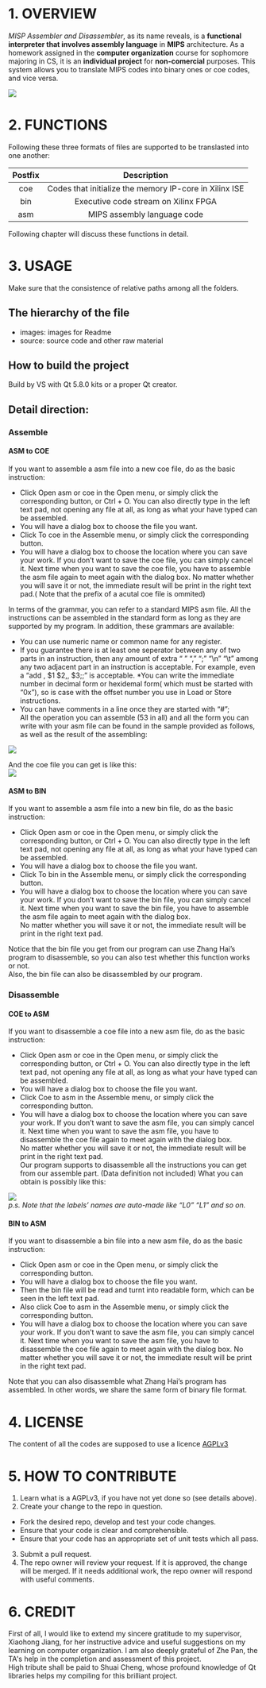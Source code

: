 # 1. OVERVIEW
*MISP Assembler and Disassembler*, as its name reveals, is a **functional interpreter that involves assembly language** in **MIPS** architecture.
As a homework assigned in the **computer organization** course for sophomore majoring in CS,
it is an **individual project** for **non-comercial** purposes.
This system allows you to translate MIPS codes into binary ones or coe codes, 
and vice versa.  

![](./images/1.png)  

# 2. FUNCTIONS  
Following these three formats of files are supported to be translasted into one another:  

| Postfix | Description |
|:-:|:-:|
| coe | Codes that initialize the memory IP-core in Xilinx ISE |
| bin | Executive code stream on Xilinx FPGA |
| asm | MIPS assembly language code |  

Following chapter will discuss these functions in detail.  

# 3. USAGE
Make sure that the consistence of relative paths among all the folders.
## The hierarchy of the file
- images: images for Readme
- source: source code and other raw material

## How to build the project
Build by VS with Qt 5.8.0 kits or a proper Qt creator.

## Detail direction:
### Assemble
#### ASM to COE
If you want to assemble a asm file into a new coe file, do as the basic instruction:  
* Click Open asm or coe in the Open menu, or simply click the corresponding button, or Ctrl + O. 
You can also directly type in the left text pad, not opening any file at all, as long as what your have typed can be assembled.
*	You will have a dialog box to choose the file you want.
* Click To coe in the Assemble menu, or simply click the corresponding button.
*	You will have a dialog box to choose the location where you can save your work. If you don’t want to save the coe file, you can simply 
cancel it. Next time when you want to save the coe file, you have to assemble the asm file again to meet again with the dialog box.
No matter whether you will save it or not, the immediate result will be print in the right text pad.( Note that the prefix of a 
acutal coe file is ommited)  
  
In terms of the grammar, you can refer to a standard MIPS asm file. All the instructions can be assembled in the standard form as long 
as they are supported by my program.
In addition, these grammars are available:  
* You can use numeric name or common name for any register.
* If you guarantee there is at least one seperator between any of two parts in an instruction, then any amount of extra “ ” “,” “;” 
“\n” “\t” among any two adjacent part in an instruction is acceptable. For example, even a “add , $1 $2,,	$3;;” is acceptable.
*You can write the immediate number in decimal form or hexidemal form( which must be started with “0x”), so is case with the offset 
number you use in Load or Store instructions.
* You can have comments in a line once they are started with “#”;  
All the operation you can assemble (53 in all) and all the form you can write with your asm file can be found in the sample 
provided as follows, as well as the result of the assembling:

![](./images/2.png)  
  
And the coe file you can get is like this:  
![](./images/3.png)  

#### ASM to BIN
If you want to assemble a asm file into a new bin file, do as the basic instruction:  
* Click Open asm or coe in the Open menu, or simply click the corresponding button, or Ctrl + O. 
You can also directly type in the left text pad, not opening any file at all, as long as what your have typed can be assembled.
*	You will have a dialog box to choose the file you want.
* Click To bin in the Assemble menu, or simply click the corresponding button.
*	You will have a dialog box to choose the location where you can save your work. If you don’t want to save the bin file, 
you can simply cancel it. Next time when you want to save the bin file, you have to assemble the asm file again to meet again 
with the dialog box.  
No matter whether you will save it or not, the immediate result will be print in the right text pad.  

Notice that the bin file you get from our program can use Zhang Hai’s program to disassemble, so you can also test whether 
this function works or not.  
Also, the bin file can also be disassembled by our program.  

### Disassemble
#### COE to ASM
If you want to disassemble a coe file into a new asm file, do as the basic instruction:  
* Click Open asm or coe in the Open menu, or simply click the corresponding button, or Ctrl + O. 
You can also directly type in the left text pad, not opening any file at all, as long as what your have typed can be assembled.
*	You will have a dialog box to choose the file you want.
* Click Coe to asm in the Assemble menu, or simply click the corresponding button.
*	You will have a dialog box to choose the location where you can save your work. If you don’t want to save the asm file, 
you can simply cancel it. Next time when you want to save the asm file, you have to disassemble the coe file again to meet 
again with the dialog box.  
No matter whether you will save it or not, the immediate result will be print in the right text pad.  
Our program supports to disassemble all the instructions you can get from our assemble part. 
(Data definition not included) What you can obtain is possibly like this:  

![](./images/4.png)  
*p.s. Note that the labels’ names are auto-made like “L0” “L1” and so on.*  

#### BIN to ASM
If you want to disassemble a bin file into a new asm file, do as the basic instruction:  
* Click Open asm or coe in the Open menu, or simply click the corresponding button.
*	You will have a dialog box to choose the file you want.
*	Then the bin file will be read and turnt into readable form, which can be seen 
in the left text pad.
* Also click Coe to asm in the Assemble menu, or simply click the corresponding button.
*	You will have a dialog box to choose the location where you can save your work. If you don’t want to save the asm file, 
you can simply cancel it. Next time when you want to save the asm file, you have to disassemble the coe file again to 
meet again with the dialog box.
No matter whether you will save it or not, the immediate result will be print in the right text pad.  

Note that you can also disassemble what Zhang Hai’s program has assembled. 
In other words, we share the same form of binary file format.  

# 4. LICENSE
The content of all the codes are supposed to use a licence [AGPLv3](./LICENSE)  

# 5. HOW TO CONTRIBUTE
1. Learn what is a AGPLv3, if you have not yet done so (see details above).  
2.  Create your change to the repo in question.
- Fork the desired repo, develop and test your code changes.
- Ensure that your code is clear and comprehensible.
- Ensure that your code has an appropriate set of unit tests which all pass.
3. Submit a pull request.
4. The repo owner will review your request. If it is approved, the change will be merged. If it needs additional work, the repo owner will respond with useful comments.

# 6. CREDIT
First of all, I would like to extend my sincere gratitude to my supervisor, Xiaohong Jiang, for her instructive advice and useful suggestions on my learning on computer organization.
I am also deeply grateful of Zhe Pan, the TA's help in the completion and assessment of this project.  
High tribute shall be paid to Shuai Cheng, whose profound knowledge of Qt libraries helps my compiling for this brilliant project.  
